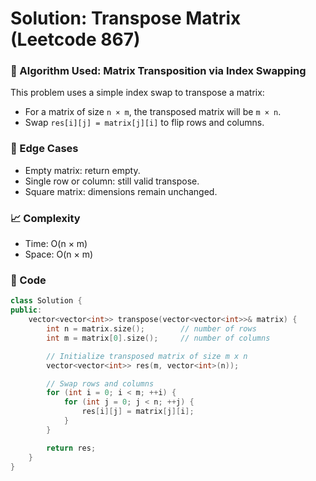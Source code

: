 # Solution: Transpose Matrix (Leetcode 867)

### 🧠 Algorithm Used: Matrix Transposition via Index Swapping

This problem uses a simple index swap to transpose a matrix:
- For a matrix of size `n × m`, the transposed matrix will be `m × n`.
- Swap `res[i][j] = matrix[j][i]` to flip rows and columns.

### 🧪 Edge Cases
- Empty matrix: return empty.
- Single row or column: still valid transpose.
- Square matrix: dimensions remain unchanged.

### 📈 Complexity
- Time: O(n × m)
- Space: O(n × m)

### 🧾 Code
```cpp
class Solution {
public:
    vector<vector<int>> transpose(vector<vector<int>>& matrix) {
        int n = matrix.size();        // number of rows
        int m = matrix[0].size();     // number of columns

        // Initialize transposed matrix of size m x n
        vector<vector<int>> res(m, vector<int>(n));

        // Swap rows and columns
        for (int i = 0; i < m; ++i) {
            for (int j = 0; j < n; ++j) {
                res[i][j] = matrix[j][i];
            }
        }

        return res;
    }
}
